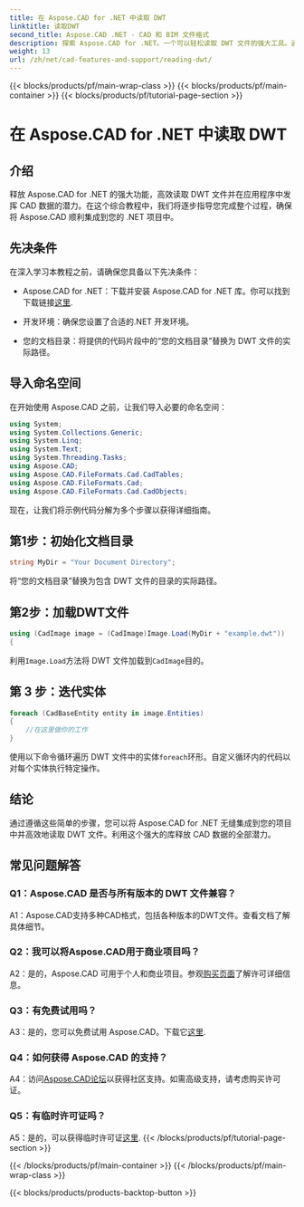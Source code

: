 ```yaml
---
title: 在 Aspose.CAD for .NET 中读取 DWT
linktitle: 读取DWT
second_title: Aspose.CAD .NET - CAD 和 BIM 文件格式
description: 探索 Aspose.CAD for .NET。一个可以轻松读取 DWT 文件的强大工具。通过我们用户友好的教程增强您的 CAD 数据集成。
weight: 13
url: /zh/net/cad-features-and-support/reading-dwt/
---
```


{{< blocks/products/pf/main-wrap-class >}}
{{< blocks/products/pf/main-container >}}
{{< blocks/products/pf/tutorial-page-section >}}

# 在 Aspose.CAD for .NET 中读取 DWT

## 介绍

释放 Aspose.CAD for .NET 的强大功能，高效读取 DWT 文件并在应用程序中发挥 CAD 数据的潜力。在这个综合教程中，我们将逐步指导您完成整个过程，确保将 Aspose.CAD 顺利集成到您的 .NET 项目中。

## 先决条件

在深入学习本教程之前，请确保您具备以下先决条件：

-  Aspose.CAD for .NET：下载并安装 Aspose.CAD for .NET 库。你可以找到下载链接[这里](https://releases.aspose.com/cad/net/).

- 开发环境：确保您设置了合适的.NET 开发环境。

- 您的文档目录：将提供的代码片段中的“您的文档目录”替换为 DWT 文件的实际路径。

## 导入命名空间

在开始使用 Aspose.CAD 之前，让我们导入必要的命名空间：

```csharp
using System;
using System.Collections.Generic;
using System.Linq;
using System.Text;
using System.Threading.Tasks;
using Aspose.CAD;
using Aspose.CAD.FileFormats.Cad.CadTables;
using Aspose.CAD.FileFormats.Cad;
using Aspose.CAD.FileFormats.Cad.CadObjects;
```

现在，让我们将示例代码分解为多个步骤以获得详细指南。

## 第1步：初始化文档目录

```csharp
string MyDir = "Your Document Directory";
```

将“您的文档目录”替换为包含 DWT 文件的目录的实际路径。

## 第2步：加载DWT文件

```csharp
using (CadImage image = (CadImage)Image.Load(MyDir + "example.dwt"))
{
```

利用`Image.Load`方法将 DWT 文件加载到`CadImage`目的。

## 第 3 步：迭代实体

```csharp
foreach (CadBaseEntity entity in image.Entities)
{
    //在这里做你的工作
}
```

使用以下命令循环遍历 DWT 文件中的实体`foreach`环形。自定义循环内的代码以对每个实体执行特定操作。

## 结论

通过遵循这些简单的步骤，您可以将 Aspose.CAD for .NET 无缝集成到您的项目中并高效地读取 DWT 文件。利用这个强大的库释放 CAD 数据的全部潜力。

## 常见问题解答

### Q1：Aspose.CAD 是否与所有版本的 DWT 文件兼容？

A1：Aspose.CAD支持多种CAD格式，包括各种版本的DWT文件。查看文档了解具体细节。

### Q2：我可以将Aspose.CAD用于商业项目吗？

 A2：是的，Aspose.CAD 可用于个人和商业项目。参观[购买页面](https://purchase.aspose.com/buy)了解许可详细信息。

### Q3：有免费试用吗？

A3：是的，您可以免费试用 Aspose.CAD。下载它[这里](https://releases.aspose.com/).

### Q4：如何获得 Aspose.CAD 的支持？

 A4：访问[Aspose.CAD论坛](https://forum.aspose.com/c/cad/19)以获得社区支持。如需高级支持，请考虑购买许可证。

### Q5：有临时许可证吗？

 A5：是的，可以获得临时许可证[这里](https://purchase.aspose.com/temporary-license/).
{{< /blocks/products/pf/tutorial-page-section >}}

{{< /blocks/products/pf/main-container >}}
{{< /blocks/products/pf/main-wrap-class >}}

{{< blocks/products/products-backtop-button >}}
